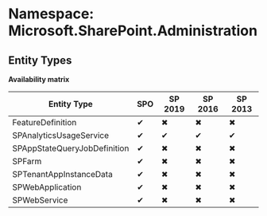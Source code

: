 # Namespace: Microsoft.SharePoint.Administration
## Entity Types

**Availability matrix**

Entity Type | SPO | SP 2019 | SP 2016 | SP 2013
----------|-----|---------|---------|--------
FeatureDefinition | ✔ | ✖ | ✖ | ✖
SPAnalyticsUsageService | ✔ | ✔ | ✔ | ✔
SPAppStateQueryJobDefinition | ✔ | ✖ | ✖ | ✖
SPFarm | ✔ | ✖ | ✖ | ✖
SPTenantAppInstanceData | ✔ | ✖ | ✖ | ✖
SPWebApplication | ✔ | ✖ | ✖ | ✖
SPWebService | ✔ | ✖ | ✖ | ✖
